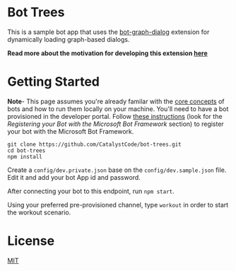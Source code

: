 # Bot Trees
This is a sample bot app that uses the [bot-graph-dialog](https://github.com/CatalystCode/bot-graph-dialog) extension for dynamically loading graph-based dialogs.

**Read more about the motivation for developing this extension [here](https://www.microsoft.com/developerblog/real-life-code/2016/11/11/Bot-Graph-Dialog.html)**


Getting Started
================

**Note**- This page assumes you're already familar with the [core concepts](https://docs.botframework.com/en-us/node/builder/guides/core-concepts/#navtitle) of bots and how to run them locally on your machine. 
You'll need to have a bot provisioned in the developer portal. Follow [these instructions](https://docs.botframework.com/en-us/csharp/builder/sdkreference/gettingstarted.html) (look for the _Registering your Bot with the Microsoft Bot Framework_ section) to register your bot with the Microsoft Bot Framework.

```
git clone https://github.com/CatalystCode/bot-trees.git
cd bot-trees
npm install
```

Create a `config/dev.private.json` base on the `config/dev.sample.json` file. Edit it and add your bot App id and password.

After connecting your bot to this endpoint, run `npm start`.

Using your preferred pre-provisioned channel, type `workout` in order to start the workout scenario.


# License
[MIT](LICENSE)

